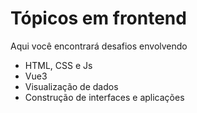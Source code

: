 # Tópicos em frontend

Aqui você encontrará desafios envolvendo

- HTML, CSS e Js
- Vue3
- Visualização de dados
- Construção de interfaces e aplicações
